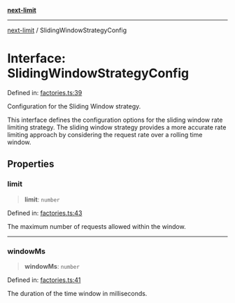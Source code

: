 [**next-limit**](../README.md)

***

[next-limit](../README.md) / SlidingWindowStrategyConfig

# Interface: SlidingWindowStrategyConfig

Defined in: [factories.ts:39](https://github.com/saoudi-h/next-limit/blob/45012419e7c26986c08104835525b0ea21d24a3f/src/factories.ts#L39)

Configuration for the Sliding Window strategy.

This interface defines the configuration options for the sliding window rate limiting strategy.
The sliding window strategy provides a more accurate rate limiting approach by
considering the request rate over a rolling time window.

## Properties

### limit

> **limit**: `number`

Defined in: [factories.ts:43](https://github.com/saoudi-h/next-limit/blob/45012419e7c26986c08104835525b0ea21d24a3f/src/factories.ts#L43)

The maximum number of requests allowed within the window.

***

### windowMs

> **windowMs**: `number`

Defined in: [factories.ts:41](https://github.com/saoudi-h/next-limit/blob/45012419e7c26986c08104835525b0ea21d24a3f/src/factories.ts#L41)

The duration of the time window in milliseconds.
